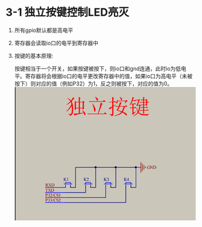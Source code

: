 # 3-1 独立按键控制LED亮灭

1. 所有gpio默认都是高电平

2. 寄存器会读取io口的电平到寄存器中

3. 按键的基本原理:

   按键相当于一个开关，如果按键被按下，则io口和gnd连通，此时io为低电平。寄存器将会根据io口的电平更改寄存器中的值，如果io口为高电平（未被按下）则对应的值（例如P32）为1，反之则被按下，对应的值为0。
   ![image-20250222165212947](image-20250222165212947.png)